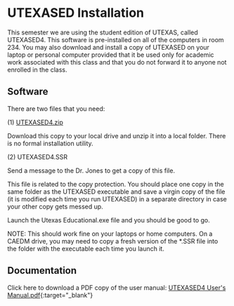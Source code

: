 # UTEXASED Installation

This semester we are using the student edition of UTEXAS, called UTEXASED4. This software is pre-installed on all of the computers in room 234. You may also download and install a copy of UTEXASED on your laptop or personal computer provided that it be used only for academic work associated with this class and that you do not forward it to anyone not enrolled in the class.

## Software
There are two files that you need:

(1) [UTEXASED4.zip](UTEXASED4.zip)

Download this copy to your local drive and unzip it into a local folder. There is no formal installation utility.

(2) UTEXASED4.SSR

Send a message to the Dr. Jones to get a copy of this file.

This file is related to the copy protection. You should place one copy in the same folder as the UTEXASED executable and save a virgin copy of the file (it is modified each time you run UTEXASED) in a separate directory in case your other copy gets messed up.

Launch the Utexas Educational.exe file and you should be good to go.

NOTE: This should work fine on your laptops or home computers. On a CAEDM drive, you may need to copy a fresh version of the *.SSR file into the folder with the executable each time you launch it.

## Documentation

Click here to download a PDF copy of the user manual: [UTEXASED4 User's Manual.pdf](UTEXASED4%20User%27s%20Manual.pdf){:target="_blank"}


